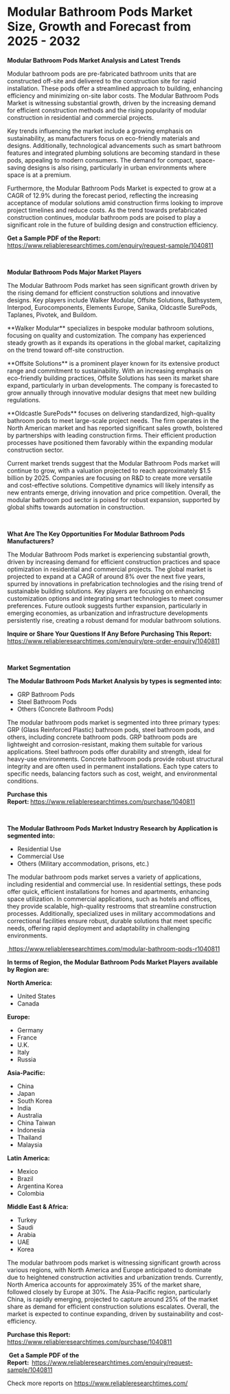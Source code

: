 <p><h1>Modular Bathroom Pods Market Size, Growth and Forecast from 2025 - 2032</h1></p><p><strong>Modular Bathroom Pods Market Analysis and Latest Trends</strong></p>
<p><p>Modular bathroom pods are pre-fabricated bathroom units that are constructed off-site and delivered to the construction site for rapid installation. These pods offer a streamlined approach to building, enhancing efficiency and minimizing on-site labor costs. The Modular Bathroom Pods Market is witnessing substantial growth, driven by the increasing demand for efficient construction methods and the rising popularity of modular construction in residential and commercial projects.</p><p>Key trends influencing the market include a growing emphasis on sustainability, as manufacturers focus on eco-friendly materials and designs. Additionally, technological advancements such as smart bathroom features and integrated plumbing solutions are becoming standard in these pods, appealing to modern consumers. The demand for compact, space-saving designs is also rising, particularly in urban environments where space is at a premium.</p><p>Furthermore, the Modular Bathroom Pods Market is expected to grow at a CAGR of 12.9% during the forecast period, reflecting the increasing acceptance of modular solutions amid construction firms looking to improve project timelines and reduce costs. As the trend towards prefabricated construction continues, modular bathroom pods are poised to play a significant role in the future of building design and construction efficiency.</p></p>
<p><strong>Get a Sample PDF of the Report:&nbsp;</strong> <a href="https://www.reliableresearchtimes.com/enquiry/request-sample/1040811?utm_campaign=2627&utm_medium=2&utm_source=Github&utm_content=ia&utm_term=09042025&utm_id=modular-bathroom-pods">https://www.reliableresearchtimes.com/enquiry/request-sample/1040811</a></p>
<p>&nbsp;</p>
<p><strong>Modular Bathroom Pods Major Market Players</strong></p>
<p><p>The Modular Bathroom Pods market has seen significant growth driven by the rising demand for efficient construction solutions and innovative designs. Key players include Walker Modular, Offsite Solutions, Bathsystem, Interpod, Eurocomponents, Elements Europe, Sanika, Oldcastle SurePods, Taplanes, Pivotek, and Buildom.</p><p>**Walker Modular** specializes in bespoke modular bathroom solutions, focusing on quality and customization. The company has experienced steady growth as it expands its operations in the global market, capitalizing on the trend toward off-site construction.</p><p>**Offsite Solutions** is a prominent player known for its extensive product range and commitment to sustainability. With an increasing emphasis on eco-friendly building practices, Offsite Solutions has seen its market share expand, particularly in urban developments. The company is forecasted to grow annually through innovative modular designs that meet new building regulations.</p><p>**Oldcastle SurePods** focuses on delivering standardized, high-quality bathroom pods to meet large-scale project needs. The firm operates in the North American market and has reported significant sales growth, bolstered by partnerships with leading construction firms. Their efficient production processes have positioned them favorably within the expanding modular construction sector.</p><p>Current market trends suggest that the Modular Bathroom Pods market will continue to grow, with a valuation projected to reach approximately $1.5 billion by 2025. Companies are focusing on R&D to create more versatile and cost-effective solutions. Competitive dynamics will likely intensify as new entrants emerge, driving innovation and price competition. Overall, the modular bathroom pod sector is poised for robust expansion, supported by global shifts towards automation in construction.</p></p>
<p>&nbsp;</p>
<p><strong>What Are The Key Opportunities For Modular Bathroom Pods Manufacturers?</strong></p>
<p><p>The Modular Bathroom Pods market is experiencing substantial growth, driven by increasing demand for efficient construction practices and space optimization in residential and commercial projects. The global market is projected to expand at a CAGR of around 8% over the next five years, spurred by innovations in prefabrication technologies and the rising trend of sustainable building solutions. Key players are focusing on enhancing customization options and integrating smart technologies to meet consumer preferences. Future outlook suggests further expansion, particularly in emerging economies, as urbanization and infrastructure developments persistently rise, creating a robust demand for modular bathroom solutions.</p></p>
<p><strong>Inquire or Share Your Questions If Any Before Purchasing This Report:</strong> <a href="https://www.reliableresearchtimes.com/enquiry/pre-order-enquiry/1040811?utm_campaign=2627&utm_medium=2&utm_source=Github&utm_content=ia&utm_term=09042025&utm_id=modular-bathroom-pods">https://www.reliableresearchtimes.com/enquiry/pre-order-enquiry/1040811</a></p>
<p>&nbsp;</p>
<p><strong>Market Segmentation</strong></p>
<p><strong>The Modular Bathroom Pods Market Analysis by types is segmented into:</strong></p>
<p><ul><li>GRP Bathroom Pods</li><li>Steel Bathroom Pods</li><li>Others (Concrete Bathroom Pods)</li></ul></p>
<p><p>The modular bathroom pods market is segmented into three primary types: GRP (Glass Reinforced Plastic) bathroom pods, steel bathroom pods, and others, including concrete bathroom pods. GRP bathroom pods are lightweight and corrosion-resistant, making them suitable for various applications. Steel bathroom pods offer durability and strength, ideal for heavy-use environments. Concrete bathroom pods provide robust structural integrity and are often used in permanent installations. Each type caters to specific needs, balancing factors such as cost, weight, and environmental conditions.</p></p>
<p><strong>Purchase this Report:&nbsp;</strong><a href="https://www.reliableresearchtimes.com/purchase/1040811?utm_campaign=2627&utm_medium=2&utm_source=Github&utm_content=ia&utm_term=09042025&utm_id=modular-bathroom-pods">https://www.reliableresearchtimes.com/purchase/1040811</a></p>
<p>&nbsp;</p>
<p><strong>The Modular Bathroom Pods Market Industry Research by Application is segmented into:</strong></p>
<p><ul><li>Residential Use</li><li>Commercial Use</li><li>Others (Military accommodation, prisons, etc.)</li></ul></p>
<p><p>The modular bathroom pods market serves a variety of applications, including residential and commercial use. In residential settings, these pods offer quick, efficient installations for homes and apartments, enhancing space utilization. In commercial applications, such as hotels and offices, they provide scalable, high-quality restrooms that streamline construction processes. Additionally, specialized uses in military accommodations and correctional facilities ensure robust, durable solutions that meet specific needs, offering rapid deployment and adaptability in challenging environments.</p></p>
<p><a href="https://www.reliableresearchtimes.com/modular-bathroom-pods-r1040811?utm_campaign=2627&utm_medium=2&utm_source=Github&utm_content=ia&utm_term=09042025&utm_id=modular-bathroom-pods">&nbsp;https://www.reliableresearchtimes.com/modular-bathroom-pods-r1040811</a></p>
<p><strong>In terms of Region, the Modular Bathroom Pods Market Players available by Region are:</strong></p>
<p>
    <p> <strong> North America: </strong>
        <ul>
            <li>United States</li>
            <li>Canada</li>
        </ul>
        </p> 
    <p> <strong> Europe: </strong>
        <ul>
            <li>Germany</li>
            <li>France</li>
            <li>U.K.</li>
            <li>Italy</li>
            <li>Russia</li>
        </ul>
        </p> 
    <p> <strong> Asia-Pacific: </strong>
        <ul>
            <li>China</li>
            <li>Japan</li>
            <li>South Korea</li>
            <li>India</li>
            <li>Australia</li>
            <li>China Taiwan</li>
            <li>Indonesia</li>
            <li>Thailand</li>
            <li>Malaysia</li>
        </ul>
        </p> 
    <p> <strong> Latin America: </strong>
        <ul>
            <li>Mexico</li>
            <li>Brazil</li>
            <li>Argentina Korea</li>
            <li>Colombia</li>
        </ul>
        </p> 
    <p> <strong> Middle East & Africa: </strong>
        <ul>
            <li>Turkey</li>
            <li>Saudi</li>
            <li>Arabia</li>
            <li>UAE</li>
            <li>Korea</li>
        </ul>
    </p>
    </p>
<p><p>The modular bathroom pods market is witnessing significant growth across various regions, with North America and Europe anticipated to dominate due to heightened construction activities and urbanization trends. Currently, North America accounts for approximately 35% of the market share, followed closely by Europe at 30%. The Asia-Pacific region, particularly China, is rapidly emerging, projected to capture around 25% of the market share as demand for efficient construction solutions escalates. Overall, the market is expected to continue expanding, driven by sustainability and cost-efficiency.</p></p>
<p><strong>Purchase this Report: </strong><a href="https://www.reliableresearchtimes.com/purchase/1040811?utm_campaign=2627&utm_medium=2&utm_source=Github&utm_content=ia&utm_term=09042025&utm_id=modular-bathroom-pods">https://www.reliableresearchtimes.com/purchase/1040811</a></p>
<p>&nbsp;<strong>Get a Sample PDF of the Report:&nbsp;&nbsp;</strong><a href="https://www.reliableresearchtimes.com/enquiry/request-sample/1040811?utm_campaign=2627&utm_medium=2&utm_source=Github&utm_content=ia&utm_term=09042025&utm_id=modular-bathroom-pods">https://www.reliableresearchtimes.com/enquiry/request-sample/1040811</a></p>
<p><strong></strong></p>
<p>Check more reports on <a href="https://www.reliableresearchtimes.com/?utm_campaign=2627&utm_medium=2&utm_source=Github&utm_content=ia&utm_term=09042025&utm_id=modular-bathroom-pods">https://www.reliableresearchtimes.com/</a></p>